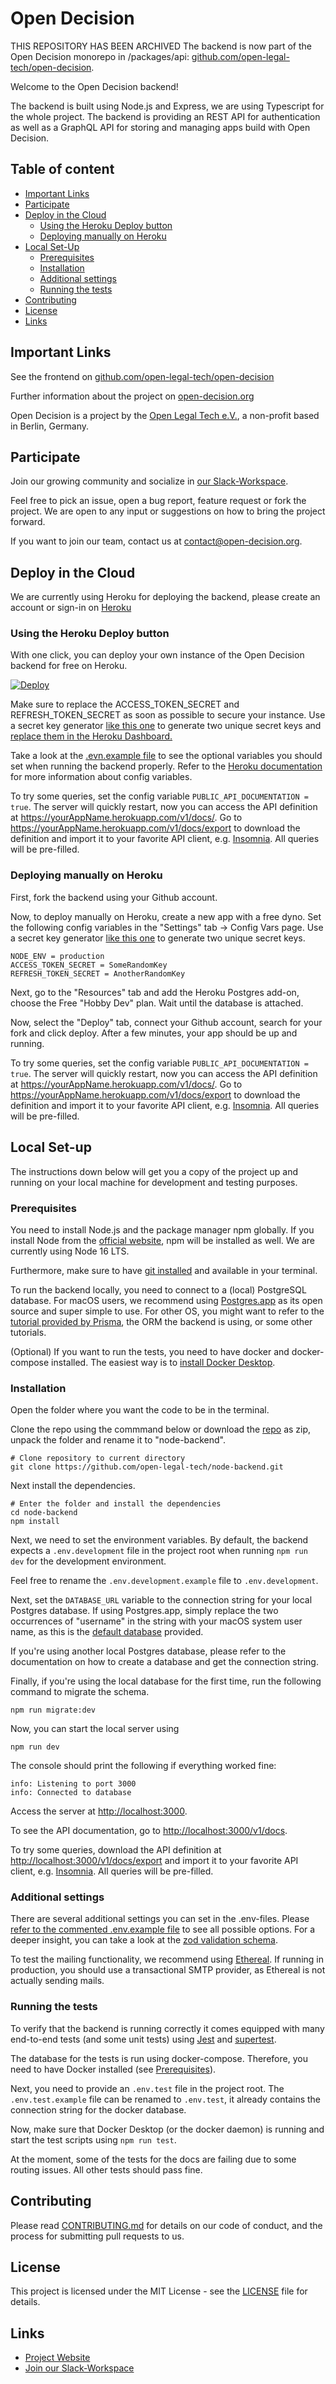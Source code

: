 # Open Decision

THIS REPOSITORY HAS BEEN ARCHIVED
The backend is now part of the Open Decision monorepo in /packages/api: [github.com/open-legal-tech/open-decision](https://github.com/open-legal-tech/open-decision).

Welcome to the Open Decision backend!

The backend is built using Node.js and Express, we are using Typescript for the whole project. The backend is providing an REST API for authentication as well as a GraphQL API for storing and managing apps build with Open Decision.

## Table of content

- [Important Links](#important-links)
- [Participate](#participate)
- [Deploy in the Cloud](#deploy-in-the-cloud)
  - [Using the Heroku Deploy button](#using-the-heroku-deploy-button)
  - [Deploying manually on Heroku](#deploying-manually-on-heroku)
- [Local Set-Up](#local-set-up)
  - [Prerequisites](#prerequisites)
  - [Installation](#installation)
  - [Additional settings](#additional-settings)
  - [Running the tests](#running-the-tests)
- [Contributing](#contributing)
- [License](#license)
- [Links](#links)

## Important Links

See the frontend on [github.com/open-legal-tech/open-decision](https://github.com/open-legal-tech/open-decision)

Further information about the project on [open-decision.org](https://open-decision.org)

Open Decision is a project by the [Open Legal Tech e.V.](https://open-legal-tech.org/), a non-profit based in Berlin, Germany.

## Participate

Join our growing community and socialize in [our Slack-Workspace](https://open-decision.org/slack).

Feel free to pick an issue, open a bug report, feature request or fork the project. We are open to any input or suggestions on how to bring the project forward.

If you want to join our team, contact us at [contact@open-decision.org](mailto:contact@open-decision.org).

## Deploy in the Cloud

We are currently using Heroku for deploying the backend, please create an account or sign-in on [Heroku](https://heroku.com)

### Using the Heroku Deploy button

With one click, you can deploy your own instance of the Open Decision backend for free on Heroku.

[![Deploy](https://www.herokucdn.com/deploy/button.svg)](https://heroku.com/deploy?template=https://github.com/open-legal-tech/node-backend)

Make sure to replace the ACCESS_TOKEN_SECRET and REFRESH_TOKEN_SECRET as soon as possible to secure your instance. Use a secret key generator [like this one](https://djecrety.ir/) to generate two unique secret keys and [replace them in the Heroku Dashboard.](https://devcenter.heroku.com/articles/config-vars#using-the-heroku-dashboard)

Take a look at the [.evn.example file](https://github.com/open-legal-tech/node-backend/blob/master/.env.example) to see the optional variables you should set when running the backend properly. Refer to the [Heroku documentation](https://devcenter.heroku.com/articles/config-vars#using-the-heroku-dashboard) for more information about config variables.

To try some queries, set the config variable `PUBLIC_API_DOCUMENTATION = true`. The server will quickly restart, now you can access the API definition at https://yourAppName.herokuapp.com/v1/docs/. Go to https://yourAppName.herokuapp.com/v1/docs/export to download the definition and import it to your favorite API client, e.g. [Insomnia](https://insomnia.rest/download). All queries will be pre-filled.

### Deploying manually on Heroku

First, fork the backend using your Github account.

Now, to deploy manually on Heroku, create a new app with a free dyno. Set the following config variables in the "Settings" tab -> Config Vars page. Use a secret key generator [like this one](https://djecrety.ir/) to generate two unique secret keys.

```
NODE_ENV = production
ACCESS_TOKEN_SECRET = SomeRandomKey
REFRESH_TOKEN_SECRET = AnotherRandomKey
```

Next, go to the "Resources" tab and add the Heroku Postgres add-on, choose the Free "Hobby Dev" plan. Wait until the database is attached.

Now, select the "Deploy" tab, connect your Github account, search for your fork and click deploy. After a few minutes, your app should be up and running.

To try some queries, set the config variable `PUBLIC_API_DOCUMENTATION = true`. The server will quickly restart, now you can access the API definition at https://yourAppName.herokuapp.com/v1/docs/. Go to https://yourAppName.herokuapp.com/v1/docs/export to download the definition and import it to your favorite API client, e.g. [Insomnia](https://insomnia.rest/download). All queries will be pre-filled.

## Local Set-up

The instructions down below will get you a copy of the project up and running on your local machine for development and testing purposes.

### Prerequisites

You need to install Node.js and the package manager npm globally. If you install Node from the [official website](https://nodejs.org/en/download/), npm will be installed as well. We are currently using Node 16 LTS.

Furthermore, make sure to have [git installed](https://git-scm.com/downloads) and available in your terminal.

To run the backend locally, you need to connect to a (local) PostgreSQL database. For macOS users, we recommend using [Postgres.app](https://postgresapp.com/) as its open source and super simple to use. For other OS, you might want to refer to the [tutorial provided by Prisma](https://www.prisma.io/dataguide/postgresql/setting-up-a-local-postgresql-database), the ORM the backend is using, or some other tutorials.

(Optional)
If you want to run the tests, you need to have docker and docker-compose installed. The easiest way is to [install Docker Desktop](https://www.docker.com/products/docker-desktop).

### Installation

Open the folder where you want the code to be in the terminal.

Clone the repo using the commmand below or download the [repo](https://github.com/open-legal-tech/node-backend) as zip, unpack the folder and rename it to "node-backend".

```
# Clone repository to current directory
git clone https://github.com/open-legal-tech/node-backend.git
```

Next install the dependencies.

```
# Enter the folder and install the dependencies
cd node-backend
npm install
```

Next, we need to set the environment variables. By default, the backend expects a `.env.development` file in the project root when running `npm run dev` for the development environment.

Feel free to rename the `.env.development.example` file to `.env.development`.

Next, set the `DATABASE_URL` variable to the connection string for your local Postgres database. If using Postgres.app, simply replace the two occurrences of "username" in the string with your macOS system user name, as this is the [default database](https://postgresapp.com/) provided.

If you're using another local Postgres database, please refer to the documentation on how to create a database and get the connection string.

Finally, if you're using the local database for the first time, run the following command to migrate the schema.

```
npm run migrate:dev
```

Now, you can start the local server using

```
npm run dev
```

The console should print the following if everything worked fine:

```
info: Listening to port 3000
info: Connected to database
```

Access the server at [http://localhost:3000](http://localhost:3000).

To see the API documentation, go to [http://localhost:3000/v1/docs](http://localhost:3000/v1/docs).

To try some queries, download the API definition at [http://localhost:3000/v1/docs/export](http://localhost:3000/v1/docs/export) and import it to your favorite API client, e.g. [Insomnia](https://insomnia.rest/download). All queries will be pre-filled.

### Additional settings

There are several additional settings you can set in the .env-files. Please [refer to the commented .env.example file](https://github.com/open-legal-tech/node-backend/blob/master/.env.example) to see all possible options. For a deeper insight, you can take a look at the [zod validation schema](https://github.com/open-legal-tech/node-backend/blob/master/src/validations/env.validation.ts).

To test the mailing functionality, we recommend using [Ethereal](https://ethereal.email/). If running in production, you should use a transactional SMTP provider, as Ethereal is not actually sending mails.

### Running the tests

To verify that the backend is running correctly it comes equipped with many end-to-end tests (and some unit tests) using [Jest](https://github.com/facebook/jest) and [supertest](https://github.com/visionmedia/supertest).

The database for the tests is run using docker-compose. Therefore, you need to have Docker installed (see [Prerequisites](#prerequisites)).

Next, you need to provide an `.env.test` file in the project root. The `.env.test.example` file can be renamed to `.env.test`, it already contains the connection string for the docker database.

Now, make sure that Docker Desktop (or the docker daemon) is running and start the test scripts using `npm run test`.

At the moment, some of the tests for the docs are failing due to some routing issues. All other tests should pass fine.

## Contributing

Please read [CONTRIBUTING.md](https://github.com/fbennets/open-decision/blob/master/CONTRIBUTING.md) for details on our code of conduct, and the process for submitting pull requests to us.

## License

This project is licensed under the MIT License - see the [LICENSE](https://github.com/fbennets/open-decision/blob/master/LICENSE) file for details.

## Links

- [Project Website](http://open-decision.org)
- [Join our Slack-Workspace](https://open-decision.org/slack)

